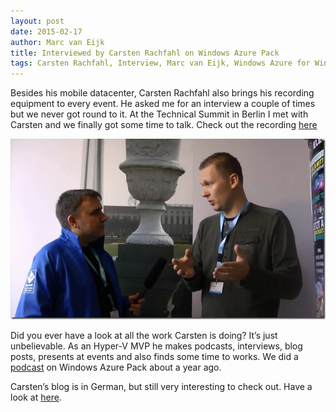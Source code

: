 ```yaml
---
layout: post
date: 2015-02-17
author: Marc van Eijk
title: Interviewed by Carsten Rachfahl on Windows Azure Pack
tags: Carsten Rachfahl, Interview, Marc van Eijk, Windows Azure for Windows Server
---
```

Besides his mobile datacenter, Carsten Rachfahl  also brings his recording equipment to every event. He asked me for an interview a couple of times but we never got round to it. At the Technical Summit in Berlin I met with Carsten and we finally got some time to talk. Check out the recording [here](http://www.it-cast.de/hyperv/video-interview-with-marc-van-eijk-about-windows-azure-pack/)

<img src="/images/2015-02-17/interview.png" width="720">

Did you ever have a look at all the work Carsten is doing? It’s just unbelievable. As an Hyper-V MVP he makes podcasts, interviews, blog posts, presents at events and also finds some time to works. We did a [podcast](http://www.hyper-v-server.de/pod_cast/microsoft-virtualisierungs-podcast-folge-36-windows-azure-pack/) on Windows Azure Pack about a year ago.

Carsten’s blog is in German, but still very interesting to check out. Have a look at [here](http://www.hyper-v-server.de/).
